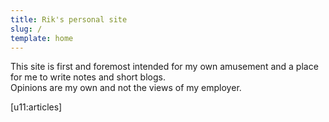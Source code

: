 ```yaml
---
title: Rik's personal site
slug: /
template: home
---
```


This site is first and foremost intended for my own amusement and a place for me to write notes and short blogs.
<br />Opinions are my own and not the views of my employer.

[u11:articles]
